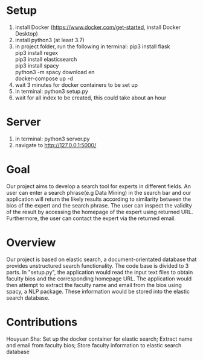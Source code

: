 # Setup
1. install Docker (https://www.docker.com/get-started, install Docker Desktop)
2. install python3 (at least 3.7)
3. in project folder, run the following in terminal:
    pip3 install flask\
    pip3 install regex\
    pip3 install elasticsearch\
    pip3 install spacy\
    python3 -m spacy download en\
    docker-compose up -d
4. wait 3 minutes for docker containers to be set up
5. in terminal: python3 setup.py
6. wait for all index to be created, this could take about an hour

# Server
1. in terminal: python3 server.py
2. navigate to http://127.0.0.1:5000/

# Goal
Our project aims to develop a search tool for experts in different fields. An user can enter a search phrase(e.g Data Mining) in the search bar and our application will return the likely results according to similarity between the bios of the expert and the search phrase. The user can inspect the validity of the result by accessing the homepage of the expert using returned URL. Furthermore, the user can contact the expert via the returned email.

# Overview
Our project is based on elastic search, a document-orientated database that provides unstructured search functionality. The code base is divided to 3 parts. In "setup.py", the application would read the input text files to obtain faculty bios and the corresponding homepage URL. The application would then attempt to extract the faculty name and email from the bios using spacy, a NLP package. These information would be stored into the elastic search database. 

# Contributions
Houyuan Sha: Set up the docker container for elastic search; Extract name and email from faculty bios; Store faculty information to elastic search database
